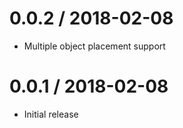 0.0.2 / 2018-02-08
==================

  * Multiple object placement support
  
0.0.1 / 2018-02-08
==================

  * Initial release
